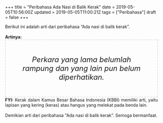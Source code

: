 +++
title = "Peribahasa Ada Nasi di Balik Kerak"
date = 2019-05-05T10:56:00Z
updated = 2019-05-05T11:00:21Z
tags = ["Peribahasa"]
draft = false
+++

<div dir="ltr" style="text-align: left;" trbidi="on"><div style="text-align: justify;">Berikut ini adalah arti dari peribahasa “Ada nasi di balik kerak”.</div><br /><div style="text-align: justify;"><b>Artinya:</b></div><div style="border: 2px dashed #ddd; font-size: 24px; height: auto; margin: 0 auto; padding: 50px; text-align: center; width: auto;"><i>Perkara yang lama belumlah rampung dan yang lain pun belum diperhatikan.</i></div><div style="text-align: justify;"><b>FYI:</b> Kerak dalam Kamus Besar Bahasa Indonesia (KBBI) memiliki arti, yaitu lapisan yang kering (keras) atau hangus yang melekat pada benda lain.<br /><br /></div><div style="text-align: justify;">Demikian arti dari peribahasa "Ada nasi di balik kerak". Semoga bermanfaat.</div></div>
